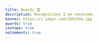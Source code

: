 ```yaml
---
title: Awards 🏆️
description: Recognitions I've received.
banner: https://i.imgur.com/ZdSLPUa.jpg
awards: true
isotope: true
noComments: true
---
```

